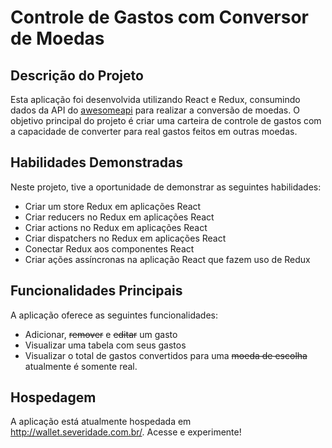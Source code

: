 # Controle de Gastos com Conversor de Moedas

## Descrição do Projeto

Esta aplicação foi desenvolvida utilizando React e Redux, consumindo dados da API do [awesomeapi](https://docs.awesomeapi.com.br/) para realizar a conversão de moedas. O objetivo principal do projeto é criar uma carteira de controle de gastos com a capacidade de converter para real gastos feitos em outras moedas.

## Habilidades Demonstradas

Neste projeto, tive a oportunidade de demonstrar as seguintes habilidades:

- Criar um store Redux em aplicações React
- Criar reducers no Redux em aplicações React
- Criar actions no Redux em aplicações React
- Criar dispatchers no Redux em aplicações React
- Conectar Redux aos componentes React
- Criar ações assíncronas na aplicação React que fazem uso de Redux

## Funcionalidades Principais

A aplicação oferece as seguintes funcionalidades:

- Adicionar, ~~remover~~ e ~~editar~~ um gasto
- Visualizar uma tabela com seus gastos
- Visualizar o total de gastos convertidos para uma ~~moeda de escolha~~ atualmente é somente real.

## Hospedagem
A aplicação está atualmente hospedada em http://wallet.severidade.com.br/. 
Acesse e experimente!
